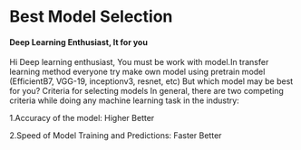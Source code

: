 # Best Model Selection
#### Deep Learning Enthusiast, It for you

Hi Deep learning enthusiast, You must be work with model.In transfer learning method everyone try make own model using pretrain model (EfficientB7, VGG-19, inceptionv3, resnet, etc)
But which model may be best for you?
Criteria for selecting models In general, there are two competing criteria while doing any machine learning task in the industry:

1.Accuracy of the model: Higher Better

2.Speed of Model Training and Predictions: Faster Better

